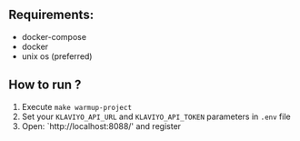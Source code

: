 ## Requirements:
- docker-compose
- docker 
- unix os (preferred)

## How to run ?

1. Execute `make warmup-project`
2. Set your `KLAVIYO_API_URL` and `KLAVIYO_API_TOKEN` parameters in `.env` file
3. Open: `http://localhost:8088/'  and register
